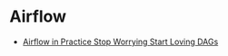 # Airflow

* [Airflow in Practice Stop Worrying Start Loving DAGs](https://www.youtube.com/watch?v=XD7euLOzKbs)
